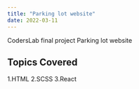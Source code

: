 ```yaml
---
title: "Parking lot website"
date: 2022-03-11
---
```


CodersLab final project Parking lot website

## Topics Covered

1.HTML 2.SCSS 3.React
